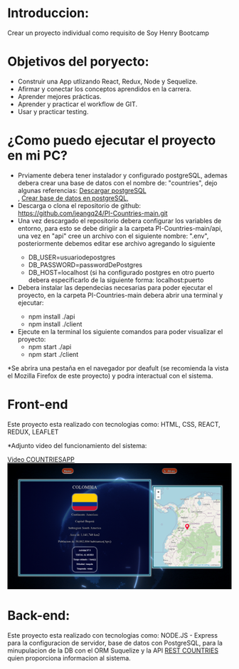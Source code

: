 # Introduccion: 

Crear un proyecto individual como requisito de Soy Henry Bootcamp

# Objetivos del poryecto:

  <ul>
  <li>Construir una App utlizando React, Redux, Node y Sequelize.</li>
  <li>Afirmar y conectar los conceptos aprendidos en la carrera.</li>
  <li>Aprender mejores prácticas.</li>
  <li>Aprender y practicar el workflow de GIT.</li>
  <li>Usar y practicar testing.</li>
  </ul>

# ¿Como puedo ejecutar el proyecto en mi PC?
  
  <ul>
  <li>Prviamente debera tener instalador y configurado postgreSQL, ademas debera crear una base de datos con el nombre de: "countries", dejo algunas referencias: 
  <a href="https://www.postgresql.org/download/" target="_blank">Descargar postgreSQL</a></li>, <a href="https://www.todopostgresql.com/como-crear-base-de-datos-en-postgresql/" target="_blank">Crear base de datos en postgreSQL,</a></li>
  <li>Descarga o clona el repositorio de github: <a href="https://github.com/jeangq24/PI-Countries-main.git" target="_blank"> https://github.com/jeangq24/PI-Countries-main.git</a>
  <li>Una vez descargado el repositorio debera configurar los variables de entorno, para esto se debe dirigiir a la carpeta PI-Countries-main/api, una vez en
  "api" cree un archivo con el siguiente nombre: ".env", posteriormente debemos editar ese archivo agregando lo siguiente</li>
    <ul>
      <li>DB_USER=usuariodepostgres</li>
      <li>DB_PASSWORD=passwordDePostgres</li>
      <li>DB_HOST=localhost (si ha configurado postgres en otro puerto debera especificarlo de la siguiente forma: localhost:puerto</li>
    </ul>
    <li>Debera instalar las dependecias necesarias para poder ejecutar el proyecto, en la carpeta PI-Countries-main debera abrir una terminal y ejecutar:</li>
      <ul>
        <li> npm install ./api</li>
        <li> npm install ./client</li>
      </ul>
    <li> Ejecute en la terminal los siguiente comandos para poder visualizar el proyecto:
      <ul>
        <li>npm start ./api</li>
        <li>npm start ./client</li>
      </ul>
  </ul>

*Se abrira una pestaña en el navegador por deafult (se recomienda la vista el Mozilla Firefox de este proyecto) y podra interactual con el sistema.

# Front-end 

Este proyecto esta realizado con tecnologias como: HTML, CSS, REACT, REDUX, LEAFLET 

*Adjunto video del funcionamiento del sistema: 

<a href="https://youtu.be/pj9REeJMRHA" target="_blank">Video COUNTRIESAPP</a>
![](https://github.com/jeangq24/PI-Countries-main/blob/master/Screenshot_2021-10-05_21_38_12.png)


# Back-end: 

Este proyecto esta realizado con tecnologias como: NODE.JS - Express para la configuracion de servidor, base de datos con PostgreSQL, para la minupulacion de la DB con el ORM Suquelize y la API <a href="www.restcountries.com" target="_blank">REST COUNTRIES</a> quien proporciona informacion al sistema.
